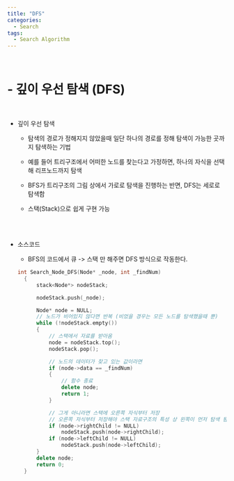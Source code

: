 ```yaml
---
title: "DFS"
categories:
  - Search
tags:
  - Search Algorithm
---
```


<br>
<h1>
- 깊이 우선 탐색 (DFS)
</h1>
<br>

- 깊이 우선 탐색

  - 탐색의 경로가 정해지지 않았을때 일단 하나의 경로를 정해 탐색이 가능한 곳까지 탐색하는 기법
  
  - 예를 들어 트리구조에서 어떠한 노드를 찾는다고 가정하면, 하나의 자식을 선택해 리프노드까지 탐색
  
  - BFS가 트리구조의 그림 상에서 가로로 탐색을 진행하는 반면, DFS는 세로로 탐색함
  
  - 스택(Stack)으로 쉽게 구현 가능

<br><br>

- 소스코드
  - BFS의 코드에서 큐 -> 스택 만 해주면 DFS 방식으로 작동한다.
  
  ```cpp
  int Search_Node_DFS(Node* _node, int _findNum)
	{
		stack<Node*> nodeStack;

		nodeStack.push(_node);

		Node* node = NULL;
		// 노드가 비어있지 않다면 반복 (비었을 경우는 모든 노드를 탐색했을때 뿐)
		while (!nodeStack.empty())
		{
			// 스택에서 자료를 받아옴
			node = nodeStack.top();
			nodeStack.pop();

			// 노드의 데이터가 찾고 있는 값이라면
			if (node->data == _findNum)
			{
				// 함수 종료
				delete node;
				return 1;
			}

			// 그게 아니라면 스택에 오른쪽 자식부터 저장
			// 오른쪽 자식부터 저장해야 스택 자료구조의 특성 상 왼쪽이 먼저 탐색 됨
			if (node->rightChild != NULL)
				nodeStack.push(node->rightChild);
			if (node->leftChild != NULL)
				nodeStack.push(node->leftChild);
		}
		delete node;
		return 0;
	}
  ```
  

